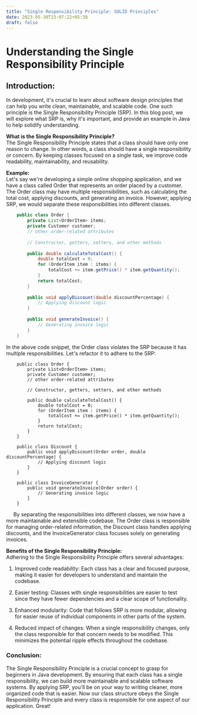 ```yaml
---
title: "Single Responsibility Principle: SOLID Principles"
date: 2023-05-30T15:07:22+05:30
draft: false
---
```


# Understanding the Single Responsibility Principle 

## Introduction:<br>
In development, it's crucial to learn about software design principles that can help you write clean, maintainable, and scalable code. One such principle is the Single Responsibility Principle (SRP). In this blog post, we will explore what SRP is, why it's important, and provide an example in Java to help solidify understanding.

**What is the Single Responsibility Principle?**<br>
The Single Responsibility Principle states that a class should have only one reason to change. In other words, a class should have a single responsibility or concern. By keeping classes focused on a single task, we improve code readability, maintainability, and reusability.

**Example:**<br>
Let's say we're developing a simple online shopping application, and we have a class called Order that represents an order placed by a customer. The Order class may have multiple responsibilities, such as calculating the total cost, applying discounts, and generating an invoice. However, applying SRP, we would separate these responsibilities into different classes.

``` java
    public class Order {
        private List<OrderItem> items;
        private Customer customer;
        // other order-related attributes
        
        // Constructor, getters, setters, and other methods
        
        public double calculateTotalCost() {
            double totalCost = 0;
            for (OrderItem item : items) {
                totalCost += item.getPrice() * item.getQuantity();
            }
            return totalCost;
        }
        
        public void applyDiscount(double discountPercentage) {
            // Applying discount logic
        }
        
        public void generateInvoice() {
            // Generating invoice logic
        }
    }
```

In the above code snippet, the Order class violates the SRP because it has multiple responsibilities. Let's refactor it to adhere to the SRP:

```
    public class Order {
        private List<OrderItem> items;
        private Customer customer;
        // other order-related attributes
        
        // Constructor, getters, setters, and other methods
        
        public double calculateTotalCost() {
            double totalCost = 0;
            for (OrderItem item : items) {
                totalCost += item.getPrice() * item.getQuantity();
            }
            return totalCost;
        }
    }

    public class Discount {
        public void applyDiscount(Order order, double discountPercentage) {
            // Applying discount logic
        }
    }

    public class InvoiceGenerator {
        public void generateInvoice(Order order) {
            // Generating invoice logic
        }
    }
```

&nbsp;&nbsp;&nbsp;&nbsp;&nbsp;By separating the responsibilities into different classes, we now have a more maintainable and extensible codebase. The Order class is responsible for managing order-related information, the Discount class handles applying discounts, and the InvoiceGenerator class focuses solely on generating invoices.

**Benefits of the Single Responsibility Principle:**<br>
Adhering to the Single Responsibility Principle offers several advantages:

1. Improved code readability: Each class has a clear and focused purpose, making it easier for developers to understand and maintain the codebase.

2. Easier testing: Classes with single responsibilities are easier to test since they have fewer dependencies and a clear scope of functionality.

3. Enhanced modularity: Code that follows SRP is more modular, allowing for easier reuse of individual components in other parts of the system.

4. Reduced impact of changes: When a single responsibility changes, only the class responsible for that concern needs to be modified. This minimizes the potential ripple effects throughout the codebase.

### Conclusion:
The Single Responsibility Principle is a crucial concept to grasp for beginners in Java development. By ensuring that each class has a single responsibility, we can build more maintainable and scalable software systems. By applying SRP, you'll be on your way to writing cleaner, more organized code that is easier.
Now our class structure obeys the Single Responsibility Principle and every class is responsible for one aspect of our application. Great!

